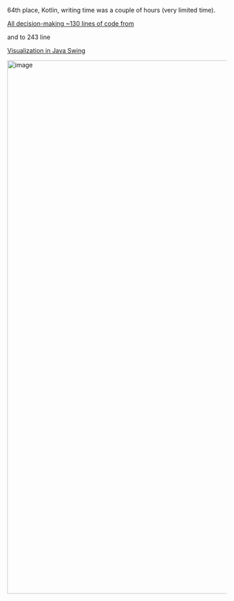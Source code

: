 64th place, Kotlin, writing time was a couple of hours (very limited time).

[All decision-making ~130 lines of code from](https://github.com/Karloid/datsMagic/blob/ba7ea35ef2f561c47c4cc46e4a400db74aff7f89/src/main/kotlin/Main.kt#L116)

and to 243 line

[Visualization in Java Swing](https://github.com/Karloid/datsMagic/blob/ba7ea35ef2f561c47c4cc46e4a400db74aff7f89/src/main/kotlin/Ui.kt#L17)

<img width="1224" alt="image" src="https://github.com/user-attachments/assets/14b693cf-0b35-4cd9-932a-9b6249807501">
